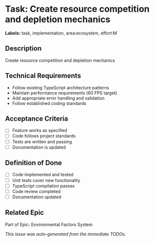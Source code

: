 # Task: Create resource competition and depletion mechanics

**Labels:** task, implementation, area:ecosystem, effort:M


## Description
Create resource competition and depletion mechanics

## Technical Requirements
- Follow existing TypeScript architecture patterns
- Maintain performance requirements (60 FPS target)
- Add appropriate error handling and validation
- Follow established coding standards

## Acceptance Criteria
- [ ] Feature works as specified
- [ ] Code follows project standards
- [ ] Tests are written and passing
- [ ] Documentation is updated

## Definition of Done
- [ ] Code implemented and tested
- [ ] Unit tests cover new functionality
- [ ] TypeScript compilation passes
- [ ] Code review completed
- [ ] Documentation updated

## Related Epic
Part of Epic: Environmental Factors System

*This issue was auto-generated from the immediate TODOs.*